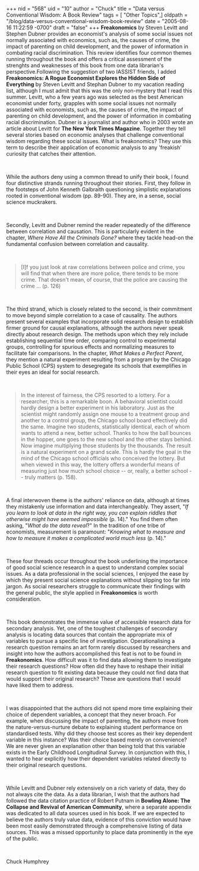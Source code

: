 +++
nid = "568"
uid = "10"
author = "Chuck"
title = "Data versus Conventional Wisdom: A Book Review"
tags = [ "Other Topics",]
oldpath = "/blog/data-versus-conventional-wisdom-book-review"
date = "2005-08-16 11:22:59 -0700"
draft = "false"
+++
**Freakonomics** by Steven Levitt and Stephen Dubner provides an
economist's analysis of some social issues not normally associated with
economics, such as, the causes of crime, the impact of parenting on
child development, and the power of information in combating racial
discrimination. This review identifies four common themes running
throughout the book and offers a critical assessment of the strenghts
and weaknesses of this book from one data librarian's
perspective.Following the suggestion of two IASSIST friends, I added
**Freakonomics: A Rogue Economist Explores the Hidden Side of
Everything** by Steven Levitt and Stephan Dubner to my vacation reading
list, although I must admit that this was the only non-mystery that I
read this summer. Levitt, who a few years ago was selected as the best
American economist under forty, grapples with some social issues not
normally associated with economists, such as, the causes of crime, the
impact of parenting on child development, and the power of information
in combating racial discrimination. Dubner is a journalist and author
who in 2003 wrote an article about Levitt for **The New York Times
Magazine**. Together they tell several stories based on economic
analyses that challenge conventional wisdom regarding these social
issues. What is freakonomics? They use this term to describe their
application of economic analysis to any 'freakish' curiosity that
catches their attention.

 

While the authors deny using a common thread to unify their book, I
found four distinctive strands running throughout their stories. First,
they follow in the footsteps of John Kenneth Galbraith questioning
simplistic explanations rooted in conventional wisdom (pp. 89-90). They
are, in a sense, social science muckrakers.

 

Secondly, Levitt and Dubner remind the reader repeatedly of the
difference between correlation and causation. This is particularly
evident in the chapter, *Where Have All the Criminals Gone?* where they
tackle head-on the fundamental confusion between correlation and
causality.

 

> [I]f you just look at raw correlations between police and crime, you
> will find that when there are more police, there tends to be more
> crime. That doesn't mean, of course, that the police are causing the
> crime ... (p. 126)

 

The third strand, which is closely related to the second, is their
commitment to move beyond simple correlation to a case of causality. The
authors present several examples that incorporate solid research design
to establish firmer ground for causal explanations, although the authors
never speak directly about research design. The methods upon which they
rely include establishing sequential time order, comparing control to
experimental groups, controlling for spurious effects and normalizing
measures to facilitate fair comparisons. In the chapter, *What Makes a
Perfect Parent*, they mention a natural experiment resulting from a
program by the Chicago Public School (CPS) system to desegregate its
schools that exemplifies in their eyes an ideal for social research.

 

> In the interest of fairness, the CPS resorted to a lottery. For a
> researcher, this is a remarkable boon. A behavioral scientist could
> hardly design a better experiment in his laboratory. Just as the
> scientist might randomly assign one mouse to a treatment group and
> another to a control group, the Chicago school board effectively did
> the same. Imagine two students, statistically identical, each of whom
> wants to attend a new, better school. Thanks to how the ball bounces
> in the hopper, one goes to the new school and the other stays behind.
> Now imagine multiplying those students by the thousands. The result is
> a natural experiment on a grand scale. This is hardly the goal in the
> mind of the Chicago school officials who conceived the lottery. But
> when viewed in this way, the lottery offers a wonderful means of
> measuring just how much school choice -- or, really, a better school
> -- truly matters (p. 158).

 

A final interwoven theme is the authors' reliance on data, although at
times they mistakenly use information and data interchangeably. They
assert, "*If you learn to look at data in the right way, you can
explain riddles that otherwise might have seemed impossible* (p. 14)."
You find them often asking, "*What do the data reveal*?" In the
tradition of one tribe of economists, measurement is paramount:
"*Knowing what to measure and how to measure it makes a complicated
world much less* (p. 14)."

 

These four threads occur throughout the book underlining the importance
of good social science research in a quest to understand complex social
issues. As a data professional in the social sciences, I enjoyed the
ease by which they present social science explanations without slipping
too far into jargon. As social researchers struggle to communicate their
findings with the general public, the style applied in **Freakonomics**
is worth consideration.

 

This book demonstrates the immense value of accessible research data for
secondary analysis. Yet, one of the toughest challenges of secondary
analysis is locating data sources that contain the appropriate mix of
variables to pursue a specific line of investigation. Operationalising a
research question remains an art form rarely discussed by researchers
and insight into how the authors accomplished this feat is not to be
found in **Freakonomics**. How difficult was it to find data allowing
them to investigate their research questions? How often did they have to
reshape their initial research question to fit existing data because
they could not find data that would support their original research?
These are questions that I would have liked them to address.

 

I was disappointed that the authors did not spend more time explaining
their choice of dependent variables, a concept that they never broach.
For example, when discussing the impact of parenting, the authors move
from the nature-versus-nurture debate to explaining student performance
on standardised tests. Why did they choose test scores as their key
dependent variable in this instance? Was their choice based merely on
convenience? We are never given an explanation other than being told
that this variable exists in the Early Childhood Longitudinal Survey. In
conjunction with this, I wanted to hear explicitly how their dependent
variables related directly to their original research questions.

 

While Levitt and Dubner rely extensively on a rich variety of data, they
do not always cite the data. As a data librarian, I wish that the
authors had followed the data citation practice of Robert Putnam in
**Bowling Alone: The Collapse and Revival of American Community**, where
a separate appendix was dedicated to all data sources used in his book.
If we are expected to believe the authors truly value data, evidence of
this conviction would have been most easily demonstrated through a
comprehensive listing of data sources. This was a missed opportunity to
place data prominently in the eye of the public.

 

Chuck Humphrey
